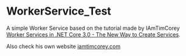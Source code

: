# WorkerService_Test

A simple Worker Service based on the tutorial made by IAmTimCorey [Worker Services in .NET Core 3.0 - The New Way to Create Services](https://www.youtube.com/watch?v=PzrTiz_NRKA).

Also check his own website [iamtimcorey.com](https://www.iamtimcorey.com/)
